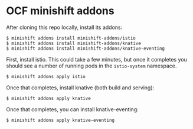 # OCF minishift addons

After cloning this repo locally, install its addons:

    $ minishift addons install minishift-addons/istio
    $ minishift addons install minishift-addons/knative
    $ minishift addons install minishift-addons/knative-eventing

First, install istio. This could take a few minutes, but once it
completes you should see a number of running pods in the
`istio-system` namespace.

    $ minishift addons apply istio

Once that completes, install knative (both build and serving):

    $ minishift addons apply knative

Once that completes, you can install knative-eventing:

    $ minishift addons apply knative-eventing
